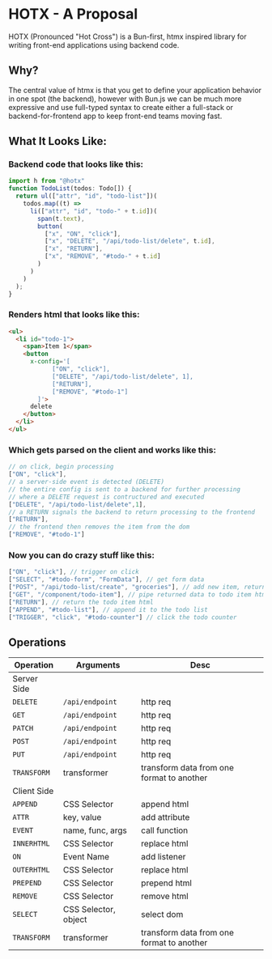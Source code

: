 # HOTX - A Proposal
HOTX (Pronounced "Hot Cross") is a Bun-first, htmx inspired library for writing front-end applications using backend code.

## Why?
The central value of htmx is that you get to define your application behavior in one spot (the backend), however with Bun.js we can be much more expressive and use full-typed syntax to create either a full-stack or backend-for-frontend app to keep front-end teams moving fast.

## What It Looks Like:

### Backend code that looks like this:
```typescript
import h from "@hotx"
function TodoList(todos: Todo[]) {
  return ul(["attr", "id", "todo-list"])(
    todos.map((t) =>
      li(["attr", "id", "todo-" + t.id])(
        span(t.text),
        button(
          ["x", "ON", "click"],
          ["x", "DELETE", "/api/todo-list/delete", t.id],
          ["x", "RETURN"],
          ["x", "REMOVE", "#todo-" + t.id]
        )
      )
    )
  );
}
```

### Renders html that looks like this:
```html
<ul>
  <li id="todo-1">
    <span>Item 1</span>
    <button
      x-config='[
            ["ON", "click"],
            ["DELETE", "/api/todo-list/delete", 1],
            ["RETURN"],
            ["REMOVE", "#todo-1"]
        ]'>
      delete
    </button>
  </li>
</ul>
```


### Which gets parsed on the client and works like this: 
```js
// on click, begin processing
["ON", "click"],
// a server-side event is detected (DELETE)
// the entire config is sent to a backend for further processing
// where a DELETE request is contructured and executed
["DELETE", "/api/todo-list/delete",1],
// a RETURN signals the backend to return processing to the frontend
["RETURN"],
// the frontend then removes the item from the dom
["REMOVE", "#todo-1"]
```
### Now you can do crazy stuff like this:
```js
["ON", "click"], // trigger on click
["SELECT", "#todo-form", "FormData"], // get form data
["POST", "/api/todo-list/create", "groceries"], // add new item, return data
["GET", "/component/todo-item"], // pipe returned data to todo item html renderer
["RETURN"], // return the todo item html
["APPEND", "#todo-list"], // append it to the todo list
["TRIGGER", "click", "#todo-counter"] // click the todo counter
```
## Operations

| Operation   | Arguments | Desc |
|---|---|---|
| Server Side
| `DELETE`    | `/api/endpoint` | http req |
| `GET`       | `/api/endpoint` | http req |
| `PATCH`     | `/api/endpoint` | http req |
| `POST`      | `/api/endpoint` | http req |
| `PUT`       | `/api/endpoint` | http req |
| `TRANSFORM` | transformer | transform data from one format to another  |
| Client Side
| `APPEND`    | CSS Selector   |  append html |
| `ATTR`      | key, value   | add attribute |
| `EVENT`     | name, func, args | call function |
| `INNERHTML` | CSS Selector   | replace html |
| `ON`        | Event Name   | add listener |
| `OUTERHTML` | CSS Selector   | replace html |
| `PREPEND`   | CSS Selector   | prepend html |
| `REMOVE`    | CSS Selector   | remove html |
| `SELECT` | CSS Selector, object   | select dom |
| `TRANSFORM` | transformer | transform data from one format to another  |

